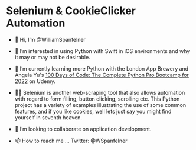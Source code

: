 # Selenium & CookieClicker Automation
- 👋 Hi, I’m @WilliamSpanfelner
- 👀 I’m interested in using Python with Swift in iOS environments and why it may or may not be desirable.
- 🌱 I’m currently learning more Python with the London App Brewery and Angela Yu's [100 Days of Code: 
The Complete Python Pro Bootcamp for 2022](https://www.udemy.com/course/100-days-of-code/) on Udemy.  

- 🧑‍💻 Selenium is another web-scraping tool that also allows automation with regard to form filling, button
clicking, scrolling etc.  This Python project has a variety of examples illustrating the use of some common
features, and if you like cookies, well lets just say you might find yourself in seventh heaven.

- 💞️ I’m looking to collaborate on application development.
- 📫 How to reach me ... Twitter: @WSpanfelner
